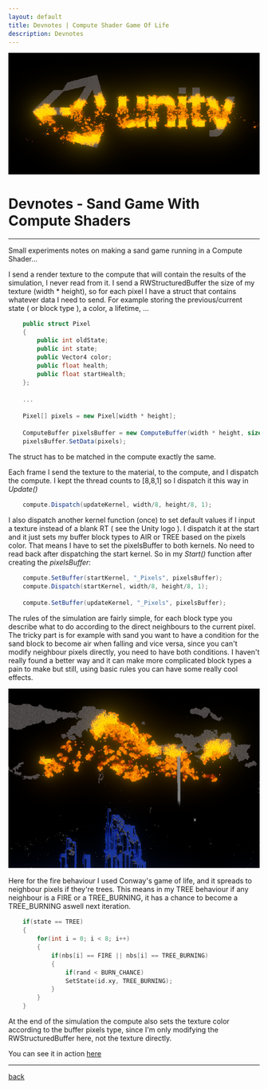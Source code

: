 ```yaml
---
layout: default
title: Devnotes | Compute Shader Game Of Life
description: Devnotes
---
```


![Header](../images/compute-game-of-life/sandgame_unity.png)

# Devnotes - Sand Game With Compute Shaders

* * *

Small experiments notes on making a sand game running in a Compute Shader...

I send a render texture to the compute that will contain the results of the simulation, I never read from it.
I send a RWStructuredBuffer the size of my texture (width * height), so for each pixel I have a struct that contains whatever data I need to send. For example storing the previous/current state ( or block type ), a color, a lifetime, ... 

```c#
    public struct Pixel
    {
        public int oldState;
        public int state;
        public Vector4 color;
        public float health;
        public float startHealth;
    };

    ...

    Pixel[] pixels = new Pixel[width * height];

    ComputeBuffer pixelsBuffer = new ComputeBuffer(width * height, sizeof(int) * 2 + sizeof(float) * 6);
    pixelsBuffer.SetData(pixels);
```

The struct has to be matched in the compute exactly the same.

Each frame I send the texture to the material, to the compute, and I dispatch the compute.
I kept the thread counts to [8,8,1] so I dispatch it this way in *Update()*

```c#
    compute.Dispatch(updateKernel, width/8, height/8, 1);
```

I also dispatch another kernel function (once) to set default values if I input a texture instead of a blank RT ( see the Unity logo ).
I dispatch it at the start and it just sets my buffer block types to AIR or TREE based on the pixels color. 
That means I have to set the pixelsBuffer to both kernels. No need to read back after dispatching the start kernel.
So in my *Start()* function after creating the *pixelsBuffer*:

```c#
    compute.SetBuffer(startKernel, "_Pixels", pixelsBuffer);
    compute.Dispatch(startKernel, width/8, height/8, 1);

    compute.SetBuffer(updateKernel, "_Pixels", pixelsBuffer);
``` 

The rules of the simulation are fairly simple, for each block type you describe what to do according to the direct neighbours to the current pixel. The tricky part is for example with sand you want to have a condition for the sand block to become air when falling and vice versa, since you can't modify neighbour pixels directly, you need to have both conditions. 
I haven't really found a better way and it can make more complicated block types a pain to make but still, using basic rules you can have some really cool effects.

![Types](../images/compute-game-of-life/sandgame.png)

Here for the fire behaviour I used Conway's game of life, and it spreads to neighbour pixels if they're trees. This means in my TREE behaviour if any neighbour is a FIRE or a TREE_BURNING, it has a chance to become a TREE_BURNING aswell next iteration.

```c++
    if(state == TREE)
    {
        for(int i = 0; i < 8; i++)
        {
            if(nbs[i] == FIRE || nbs[i] == TREE_BURNING)
            { 
                if(rand < BURN_CHANCE)
                SetState(id.xy, TREE_BURNING);
            }
        }
    }
```

At the end of the simulation the compute also sets the texture color according to the buffer pixels type, since I'm only modifying the RWStructuredBuffer here, not the texture directly.

You can see it in action [here](https://preview.redd.it/vzwvhd3oehf51.gif?format=mp4&s=db4d21f6946280f9a162aa0b1a0a86245a7bd38c)

* * *

[back](../)
